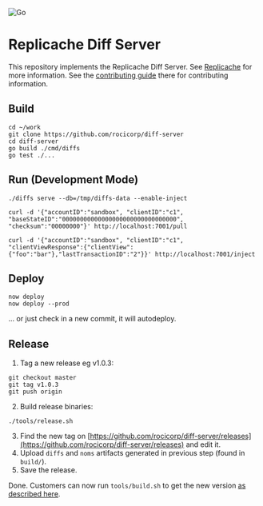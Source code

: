 ![Go](https://github.com/rocicorp/diff-server/workflows/Go/badge.svg)

# Replicache Diff Server

This repository implements the Replicache Diff Server. See [Replicache](https://github.com/rocicorp/replicache) for more information. See the [contributing guide](https://github.com/rocicorp/replicache/blob/master/contributing.md) there for contributing information.

## Build

```
cd ~/work
git clone https://github.com/rocicorp/diff-server
cd diff-server
go build ./cmd/diffs
go test ./...
```

## Run (Development Mode)

```
./diffs serve --db=/tmp/diffs-data --enable-inject

curl -d '{"accountID":"sandbox", "clientID":"c1", "baseStateID":"00000000000000000000000000000000", "checksum":"00000000"}' http://localhost:7001/pull

curl -d '{"accountID":"sandbox", "clientID":"c1", "clientViewResponse":{"clientView":{"foo":"bar"},"lastTransactionID":"2"}}' http://localhost:7001/inject
```

## Deploy

```
now deploy
now deploy --prod
```

... or just check in a new commit, it will autodeploy.

## Release

1. Tag a new release eg v1.0.3:
```
git checkout master
git tag v1.0.3
git push origin
```
2. Build release binaries:
```
./tools/release.sh
```
3. Find the new tag on [https://github.com/rocicorp/diff-server/releases](https://github.com/rocicorp/diff-server/releases) and edit it.
4. Upload `diffs` and `noms` artifacts generated in previous step (found in `build/`).
5. Save the release.

Done. Customers can now run `tools/build.sh` to get the new version [as described here](https://github.com/rocicorp/replicache-sdk-js#get-binaries).
